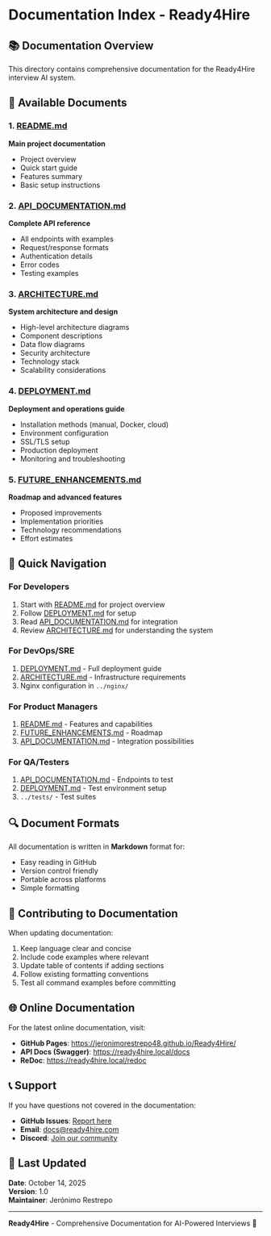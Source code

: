 # Documentation Index - Ready4Hire

## 📚 Documentation Overview

This directory contains comprehensive documentation for the Ready4Hire interview AI system.

## 📄 Available Documents

### 1. [README.md](../README.md)
**Main project documentation**
- Project overview
- Quick start guide
- Features summary
- Basic setup instructions

### 2. [API_DOCUMENTATION.md](./API_DOCUMENTATION.md)
**Complete API reference**
- All endpoints with examples
- Request/response formats
- Authentication details
- Error codes
- Testing examples

### 3. [ARCHITECTURE.md](./ARCHITECTURE.md)
**System architecture and design**
- High-level architecture diagrams
- Component descriptions
- Data flow diagrams
- Security architecture
- Technology stack
- Scalability considerations

### 4. [DEPLOYMENT.md](./DEPLOYMENT.md)
**Deployment and operations guide**
- Installation methods (manual, Docker, cloud)
- Environment configuration
- SSL/TLS setup
- Production deployment
- Monitoring and troubleshooting

### 5. [FUTURE_ENHANCEMENTS.md](./FUTURE_ENHANCEMENTS.md)
**Roadmap and advanced features**
- Proposed improvements
- Implementation priorities
- Technology recommendations
- Effort estimates

## 🎯 Quick Navigation

### For Developers
1. Start with [README.md](../README.md) for project overview
2. Follow [DEPLOYMENT.md](./DEPLOYMENT.md) for setup
3. Read [API_DOCUMENTATION.md](./API_DOCUMENTATION.md) for integration
4. Review [ARCHITECTURE.md](./ARCHITECTURE.md) for understanding the system

### For DevOps/SRE
1. [DEPLOYMENT.md](./DEPLOYMENT.md) - Full deployment guide
2. [ARCHITECTURE.md](./ARCHITECTURE.md) - Infrastructure requirements
3. Nginx configuration in `../nginx/`

### For Product Managers
1. [README.md](../README.md) - Features and capabilities
2. [FUTURE_ENHANCEMENTS.md](./FUTURE_ENHANCEMENTS.md) - Roadmap
3. [API_DOCUMENTATION.md](./API_DOCUMENTATION.md) - Integration possibilities

### For QA/Testers
1. [API_DOCUMENTATION.md](./API_DOCUMENTATION.md) - Endpoints to test
2. [DEPLOYMENT.md](./DEPLOYMENT.md) - Test environment setup
3. `../tests/` - Test suites

## 🔍 Document Formats

All documentation is written in **Markdown** format for:
- Easy reading in GitHub
- Version control friendly
- Portable across platforms
- Simple formatting

## 📝 Contributing to Documentation

When updating documentation:
1. Keep language clear and concise
2. Include code examples where relevant
3. Update table of contents if adding sections
4. Follow existing formatting conventions
5. Test all command examples before committing

## 🌐 Online Documentation

For the latest online documentation, visit:
- **GitHub Pages**: https://jeronimorestrepo48.github.io/Ready4Hire/
- **API Docs (Swagger)**: https://ready4hire.local/docs
- **ReDoc**: https://ready4hire.local/redoc

## 📞 Support

If you have questions not covered in the documentation:
- **GitHub Issues**: [Report here](https://github.com/JeronimoRestrepo48/Ready4Hire/issues)
- **Email**: docs@ready4hire.com
- **Discord**: [Join our community](https://discord.gg/ready4hire)

## 📅 Last Updated

**Date**: October 14, 2025  
**Version**: 1.0  
**Maintainer**: Jerónimo Restrepo

---

**Ready4Hire** - Comprehensive Documentation for AI-Powered Interviews 🚀
